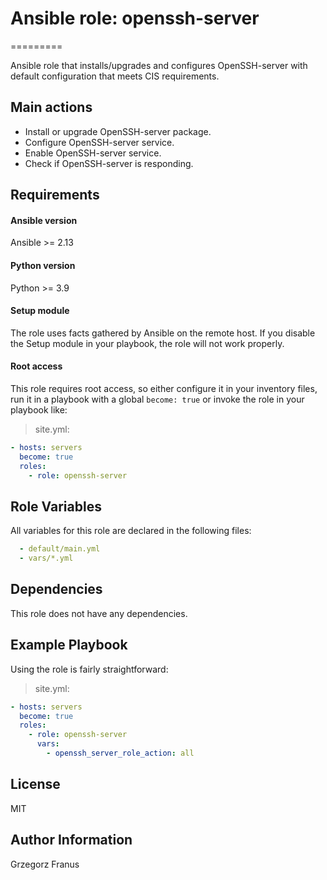 # Ansible role: openssh-server
=========

Ansible role that installs/upgrades and configures OpenSSH-server with default configuration that meets CIS requirements.

## Main actions

* Install or upgrade OpenSSH-server package.
* Configure OpenSSH-server service.
* Enable OpenSSH-server service.
* Check if OpenSSH-server is responding.

## Requirements

#### Ansible version

Ansible >= 2.13

#### Python version

Python >= 3.9

#### Setup module
The role uses facts gathered by Ansible on the remote host. If you disable the Setup module in your playbook, the role will not work properly.

#### Root access
This role requires root access, so either configure it in your inventory files, run it in a playbook with a global `become: true` or invoke the role in your playbook like:
> site.yml:
```yaml
- hosts: servers
  become: true
  roles:
    - role: openssh-server
```

## Role Variables

All variables for this role are declared in the following files:
```yaml
  - default/main.yml
  - vars/*.yml
```

## Dependencies

This role does not have any dependencies.

## Example Playbook

Using the role is fairly straightforward:
> site.yml:
```yaml
- hosts: servers
  become: true
  roles:
    - role: openssh-server
      vars:
        - openssh_server_role_action: all
```

## License

MIT

## Author Information

Grzegorz Franus